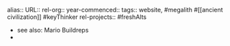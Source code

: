 alias::
URL::
rel-org::
year-commenced::
tags:: website, #megalith #[[ancient civilization]] #keyThinker
rel-projects:: #freshAlts

- see also: Mario Buildreps
-
